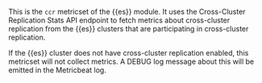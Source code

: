 This is the `ccr` metricset of the {{es}} module. It uses the Cross-Cluster Replication Stats API endpoint to fetch metrics about cross-cluster replication from the {{es}} clusters that are participating in cross-cluster replication.

If the {{es}} cluster does not have cross-cluster replication enabled, this metricset will not collect metrics. A DEBUG log message about this will be emitted in the Metricbeat log.

